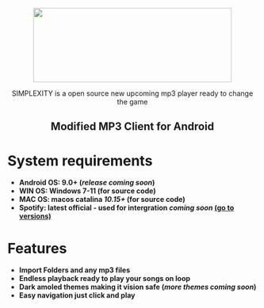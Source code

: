 <p align="center">
   <img width="400" height="150" src="https://github.com/user-attachments/assets/d9def980-b27d-40e4-a411-0c229f3de177">
</p>
   


 <p align="center">
SIMPLEXITY is a open source new upcoming mp3 player ready to change the game

<h2> <div align="center"><b> Modified MP3 Client for Android </b></div> </h2>

<h1>System requirements</h1>

- <strong>Android OS: 9.0+ (*release coming soon*) </strong>
- <strong>WIN OS: Windows 7-11 (for source code) </strong>
- <strong>MAC OS: macos catalina *10.15+* (for source code)</strong>
- <strong>Spotify: latest official - used for intergration *coming soon* [(go to versions)](https://loadspot.pages.dev)</strong>

<h1>Features</h1>

- <strong>Import Folders and any mp3 files</strong>
- <strong>Endless playback ready to play your songs on loop</strong>
- <strong>Dark amoled themes making it vision safe (*more themes coming soon*)</strong>
- <strong>Easy navigation just click and play</strong>
